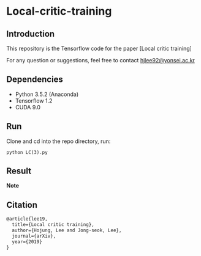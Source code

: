 # Local-critic-training
## Introduction

This repository is the Tensorflow code for the paper [Local critic training]

For any question or suggestions, feel free to contact hjlee92@yonsei.ac.kr

## Dependencies

* Python 3.5.2 (Anaconda)
* Tensorflow 1.2
* CUDA 9.0


## Run

Clone and cd into the repo directory, run: 
```
python LC(3).py 
``` 

## Result

**Note**
 
## Citation 

```latex
@article{lee19,
  title={Local critic training},
  author={Hojung, Lee and Jong-seok, Lee},
  journal={arXiv},
  year={2019}
}
```
